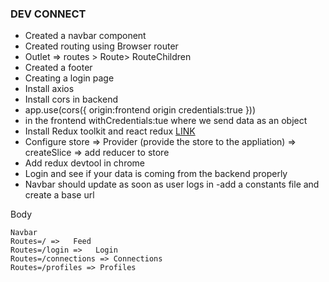 ### DEV CONNECT

- Created a navbar component
- Created routing using Browser router
- Outlet => routes > Route> RouteChildren
- Created a footer
- Creating a login page
- Install axios
- Install cors in backend
- app.use(cors({
  origin:frontend origin
  credentials:true
  }))
- in the frontend withCredentials:tue where we send data as an object
- Install Redux toolkit and react redux [LINK](https://redux-toolkit.js.org/tutorials/quick-start)
- Configure store => Provider (provide the store to the appliation) => createSlice => add reducer to store
- Add redux devtool in chrome
- Login and see if your data is coming from the backend properly
- Navbar should update as soon as user logs in
  -add a constants file and create a base url

Body

    Navbar
    Routes=/ =>   Feed
    Routes=/login =>   Login
    Routes=/connections => Connections
    Routes=/profiles => Profiles
